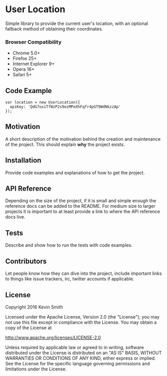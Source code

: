 # User Location

Simple library to provide the current user's location, with an optional fallback method of obtaining their coordinates.

### Browser Compatibility

- Chrome 5.0+
- Firefox 25+
- Internet Explorer 9+
- Opera 16+
- Safari 5+

## Code Example

```
var location = new UserLocation({
  apiKey: 'QdG7oxiTfWzP2s9ezMPeXhFqfr4pGT9WdNkzzAp'
});
```

## Motivation

A short description of the motivation behind the creation and maintenance of the project. This should explain **why** the project exists.

## Installation

Provide code examples and explanations of how to get the project.

## API Reference

Depending on the size of the project, if it is small and simple enough the reference docs can be added to the README. For medium size to larger projects it is important to at least provide a link to where the API reference docs live.

## Tests

Describe and show how to run the tests with code examples.

## Contributors

Let people know how they can dive into the project, include important links to things like issue trackers, irc, twitter accounts if applicable.

## License

Copyright 2016 Kevin Smith

Licensed under the Apache License, Version 2.0 (the "License");
you may not use this file except in compliance with the License.
You may obtain a copy of the License at

  http://www.apache.org/licenses/LICENSE-2.0

Unless required by applicable law or agreed to in writing, software
distributed under the License is distributed on an "AS IS" BASIS,
WITHOUT WARRANTIES OR CONDITIONS OF ANY KIND, either express or implied.
See the License for the specific language governing permissions and
limitations under the License.
